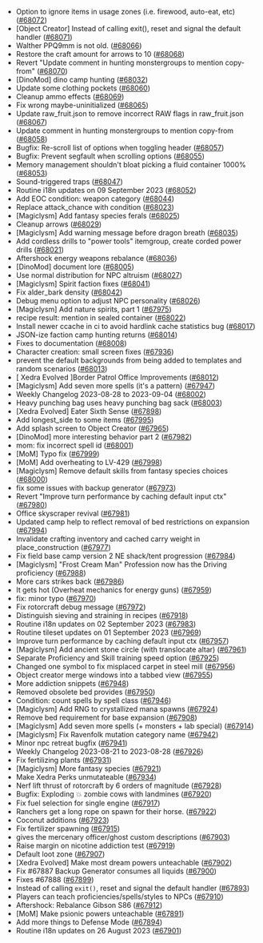 * Option to ignore items in usage zones (i.e. firewood, auto-eat, etc) ([#68072](https://github.com/CleverRaven/Cataclysm-DDA/pull/68072))
* [Object Creator] Instead of calling exit(), reset and signal the default handler ([#68071](https://github.com/CleverRaven/Cataclysm-DDA/pull/68071))
* Walther PPQ9mm is not old. ([#68066](https://github.com/CleverRaven/Cataclysm-DDA/pull/68066))
* Restore the craft amount for arrows to 10 ([#68068](https://github.com/CleverRaven/Cataclysm-DDA/pull/68068))
* Revert "Update comment in hunting monstergroups to mention copy-from" ([#68070](https://github.com/CleverRaven/Cataclysm-DDA/pull/68070))
* [DinoMod] dino camp hunting ([#68032](https://github.com/CleverRaven/Cataclysm-DDA/pull/68032))
* Update some clothing pockets ([#68060](https://github.com/CleverRaven/Cataclysm-DDA/pull/68060))
* Cleanup ammo effects ([#68069](https://github.com/CleverRaven/Cataclysm-DDA/pull/68069))
* Fix wrong maybe-uninitialized ([#68065](https://github.com/CleverRaven/Cataclysm-DDA/pull/68065))
* Update raw_fruit.json to remove incorrect RAW flags in raw_fruit.json ([#68067](https://github.com/CleverRaven/Cataclysm-DDA/pull/68067))
* Update comment in hunting monstergroups to mention copy-from ([#68058](https://github.com/CleverRaven/Cataclysm-DDA/pull/68058))
* Bugfix: Re-scroll list of options when toggling header ([#68057](https://github.com/CleverRaven/Cataclysm-DDA/pull/68057))
* Bugfix: Prevent segfault when scrolling options ([#68055](https://github.com/CleverRaven/Cataclysm-DDA/pull/68055))
* Memory management shouldn't bloat picking a fluid container 1000% ([#68053](https://github.com/CleverRaven/Cataclysm-DDA/pull/68053))
* Sound-triggered traps ([#68047](https://github.com/CleverRaven/Cataclysm-DDA/pull/68047))
* Routine i18n updates on 09 September 2023 ([#68052](https://github.com/CleverRaven/Cataclysm-DDA/pull/68052))
* Add EOC condition: weapon category  ([#68044](https://github.com/CleverRaven/Cataclysm-DDA/pull/68044))
* Replace attack_chance with condition ([#68023](https://github.com/CleverRaven/Cataclysm-DDA/pull/68023))
* [Magiclysm] Add fantasy species ferals ([#68025](https://github.com/CleverRaven/Cataclysm-DDA/pull/68025))
* Cleanup arrows ([#68029](https://github.com/CleverRaven/Cataclysm-DDA/pull/68029))
* [Magiclysm] Add warning message before dragon breath ([#68035](https://github.com/CleverRaven/Cataclysm-DDA/pull/68035))
* Add cordless drills to "power tools" itemgroup, create corded power drills ([#68021](https://github.com/CleverRaven/Cataclysm-DDA/pull/68021))
* Aftershock energy weapons rebalance ([#68036](https://github.com/CleverRaven/Cataclysm-DDA/pull/68036))
* [DinoMod] document lore ([#68005](https://github.com/CleverRaven/Cataclysm-DDA/pull/68005))
* Use normal distribution for NPC altruism ([#68027](https://github.com/CleverRaven/Cataclysm-DDA/pull/68027))
* [Magiclysm] Spirit faction fixes ([#68041](https://github.com/CleverRaven/Cataclysm-DDA/pull/68041))
* Fix alder_bark density ([#68042](https://github.com/CleverRaven/Cataclysm-DDA/pull/68042))
* Debug menu option to adjust NPC personality ([#68026](https://github.com/CleverRaven/Cataclysm-DDA/pull/68026))
* [Magiclysm] Add nature spirits, part 1 ([#67975](https://github.com/CleverRaven/Cataclysm-DDA/pull/67975))
* recipe result: mention in sealed container ([#68022](https://github.com/CleverRaven/Cataclysm-DDA/pull/68022))
* Install newer ccache in ci to avoid hardlink cache statistics bug ([#68017](https://github.com/CleverRaven/Cataclysm-DDA/pull/68017))
* JSON-ize faction camp hunting returns ([#68014](https://github.com/CleverRaven/Cataclysm-DDA/pull/68014))
* Fixes to documentation ([#68008](https://github.com/CleverRaven/Cataclysm-DDA/pull/68008))
* Character creation: small screen fixes ([#67936](https://github.com/CleverRaven/Cataclysm-DDA/pull/67936))
* prevent the default backgrounds from being added to templates and random scenarios ([#68013](https://github.com/CleverRaven/Cataclysm-DDA/pull/68013))
* [ Xedra Evolved ]Border Patrol Office Improvements ([#68012](https://github.com/CleverRaven/Cataclysm-DDA/pull/68012))
* [Magiclysm] Add seven more spells (it's a pattern) ([#67947](https://github.com/CleverRaven/Cataclysm-DDA/pull/67947))
* Weekly Changelog 2023-08-28 to 2023-09-04 ([#68002](https://github.com/CleverRaven/Cataclysm-DDA/pull/68002))
* Heavy punching bag uses heavy punching bag sack ([#68003](https://github.com/CleverRaven/Cataclysm-DDA/pull/68003))
* [Xedra Evolved] Eater Sixth Sense ([#67898](https://github.com/CleverRaven/Cataclysm-DDA/pull/67898))
* Add longest_side to some items ([#67995](https://github.com/CleverRaven/Cataclysm-DDA/pull/67995))
* Add splash screen to Object Creator ([#67965](https://github.com/CleverRaven/Cataclysm-DDA/pull/67965))
* [DinoMod] more interesting behavior part 2 ([#67982](https://github.com/CleverRaven/Cataclysm-DDA/pull/67982))
* mom: fix incorrect spell id ([#68001](https://github.com/CleverRaven/Cataclysm-DDA/pull/68001))
* [MoM] Typo fix ([#67999](https://github.com/CleverRaven/Cataclysm-DDA/pull/67999))
* [MoM] Add overheating to LV-429 ([#67998](https://github.com/CleverRaven/Cataclysm-DDA/pull/67998))
* [Magiclysm] Remove default skills from fantasy species choices ([#68000](https://github.com/CleverRaven/Cataclysm-DDA/pull/68000))
* fix some issues with backup generator ([#67973](https://github.com/CleverRaven/Cataclysm-DDA/pull/67973))
* Revert "Improve turn performance by caching default input ctx" ([#67980](https://github.com/CleverRaven/Cataclysm-DDA/pull/67980))
* Office skyscraper revival ([#67981](https://github.com/CleverRaven/Cataclysm-DDA/pull/67981))
* Updated camp help to reflect removal of bed restrictions on expansion ([#67994](https://github.com/CleverRaven/Cataclysm-DDA/pull/67994))
* Invalidate crafting inventory and cached carry weight in place_construction ([#67977](https://github.com/CleverRaven/Cataclysm-DDA/pull/67977))
* Fix field base camp version 2 NE shack/tent progression ([#67984](https://github.com/CleverRaven/Cataclysm-DDA/pull/67984))
* [Magiclysm] "Frost Cream Man" Profession now has the Driving proficiency ([#67988](https://github.com/CleverRaven/Cataclysm-DDA/pull/67988))
* More cars strikes back ([#67986](https://github.com/CleverRaven/Cataclysm-DDA/pull/67986))
* It gets hot (Overheat mechanics for energy guns) ([#67959](https://github.com/CleverRaven/Cataclysm-DDA/pull/67959))
* fix: minor typo ([#67970](https://github.com/CleverRaven/Cataclysm-DDA/pull/67970))
* Fix rotorcraft debug message ([#67972](https://github.com/CleverRaven/Cataclysm-DDA/pull/67972))
* Distinguish sieving and straining in recipes ([#67918](https://github.com/CleverRaven/Cataclysm-DDA/pull/67918))
* Routine i18n updates on 02 September 2023 ([#67983](https://github.com/CleverRaven/Cataclysm-DDA/pull/67983))
* Routine tileset updates on 01 September 2023 ([#67969](https://github.com/CleverRaven/Cataclysm-DDA/pull/67969))
* Improve turn performance by caching default input ctx ([#67957](https://github.com/CleverRaven/Cataclysm-DDA/pull/67957))
* [Magiclysm] Add ancient stone circle (with translocate altar) ([#67961](https://github.com/CleverRaven/Cataclysm-DDA/pull/67961))
* Separate Proficiency and Skill training speed option ([#67925](https://github.com/CleverRaven/Cataclysm-DDA/pull/67925))
* Changed one symbol to fix misplaced carpet in steel mill ([#67956](https://github.com/CleverRaven/Cataclysm-DDA/pull/67956))
* Object creator merge windows into a tabbed view ([#67955](https://github.com/CleverRaven/Cataclysm-DDA/pull/67955))
* More addiction snippets ([#67948](https://github.com/CleverRaven/Cataclysm-DDA/pull/67948))
* Removed obsolete bed provides ([#67950](https://github.com/CleverRaven/Cataclysm-DDA/pull/67950))
* Condition: count spells by spell class ([#67946](https://github.com/CleverRaven/Cataclysm-DDA/pull/67946))
* [Magiclysm] Add RNG to crystallized mana spawns ([#67924](https://github.com/CleverRaven/Cataclysm-DDA/pull/67924))
* Remove bed requirement for base expansion ([#67908](https://github.com/CleverRaven/Cataclysm-DDA/pull/67908))
* [Magiclysm] Add seven more spells (+ monsters + lab special) ([#67914](https://github.com/CleverRaven/Cataclysm-DDA/pull/67914))
* [Magiclysm] Fix Ravenfolk mutation category name ([#67942](https://github.com/CleverRaven/Cataclysm-DDA/pull/67942))
* Minor npc retreat bugfix ([#67941](https://github.com/CleverRaven/Cataclysm-DDA/pull/67941))
* Weekly Changelog 2023-08-21 to 2023-08-28 ([#67926](https://github.com/CleverRaven/Cataclysm-DDA/pull/67926))
* Fix fertilizing plants ([#67931](https://github.com/CleverRaven/Cataclysm-DDA/pull/67931))
* [Magiclysm] More fantasy species ([#67921](https://github.com/CleverRaven/Cataclysm-DDA/pull/67921))
* Make Xedra Perks unmutateable ([#67934](https://github.com/CleverRaven/Cataclysm-DDA/pull/67934))
* Nerf lift thrust of rotorcraft by 6 orders of magnitude ([#67928](https://github.com/CleverRaven/Cataclysm-DDA/pull/67928))
* Bugfix: Exploding 💥 zombie cows with landmines ([#67920](https://github.com/CleverRaven/Cataclysm-DDA/pull/67920))
* Fix fuel selection for single engine ([#67917](https://github.com/CleverRaven/Cataclysm-DDA/pull/67917))
* Ranchers get a long rope on spawn for their horse. ([#67922](https://github.com/CleverRaven/Cataclysm-DDA/pull/67922))
* Coconut additions ([#67923](https://github.com/CleverRaven/Cataclysm-DDA/pull/67923))
* Fix fertilizer spawning ([#67915](https://github.com/CleverRaven/Cataclysm-DDA/pull/67915))
* gives the mercenary officer/ghost custom descriptions ([#67903](https://github.com/CleverRaven/Cataclysm-DDA/pull/67903))
* Raise margin on nicotine addiction test ([#67919](https://github.com/CleverRaven/Cataclysm-DDA/pull/67919))
* Default loot zone ([#67907](https://github.com/CleverRaven/Cataclysm-DDA/pull/67907))
* [Xedra Evolved] Make most dream powers unteachable ([#67902](https://github.com/CleverRaven/Cataclysm-DDA/pull/67902))
* Fix #67887   Backup Generator consumes all liquids ([#67900](https://github.com/CleverRaven/Cataclysm-DDA/pull/67900))
* Fixes #67888 ([#67899](https://github.com/CleverRaven/Cataclysm-DDA/pull/67899))
* Instead of calling `exit()`, reset and signal the default handler ([#67893](https://github.com/CleverRaven/Cataclysm-DDA/pull/67893))
* Players can teach proficiencies/spells/styles to NPCs ([#67910](https://github.com/CleverRaven/Cataclysm-DDA/pull/67910))
* Aftershock: Rebalance Gibson  S86 ([#67912](https://github.com/CleverRaven/Cataclysm-DDA/pull/67912))
* [MoM] Make psionic powers unteachable ([#67891](https://github.com/CleverRaven/Cataclysm-DDA/pull/67891))
* Add more things to Defense Mode ([#67894](https://github.com/CleverRaven/Cataclysm-DDA/pull/67894))
* Routine i18n updates on 26 August 2023 ([#67901](https://github.com/CleverRaven/Cataclysm-DDA/pull/67901))
